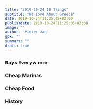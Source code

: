 ```yaml
---
title: "2019-10-24 10 Things"
subtitle: "We Love About Greece"
date: 2019-10-24T11:25:05+02:00
publishdate: 2019-10-24T11:25:05+02:00
image: ""
author: "Pieter Jan"
gpx: ""
summary: ""
draft: true
---
```


### Bays Everywhere

### Cheap Marinas

### Cheap Food

### History

###
